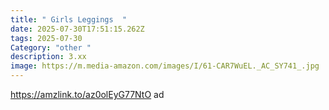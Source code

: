 ```yaml
---
title: " Girls Leggings  "
date: 2025-07-30T17:51:15.262Z
tags: 2025-07-30
Category: "other "
description: 3.xx
image: https://m.media-amazon.com/images/I/61-CAR7WuEL._AC_SY741_.jpg
---
```

https://amzlink.to/az0olEyG77NtO ad